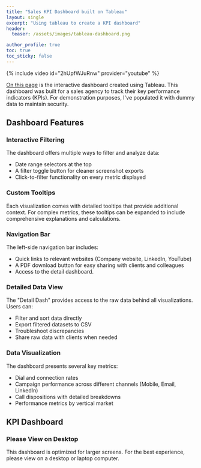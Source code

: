 ```yaml
---
title: "Sales KPI Dashboard built on Tableau"
layout: single
excerpt: "Using tableau to create a KPI dashboard"
header:
  teaser: /assets/images/tableau-dashboard.png

author_profile: true
toc: true
toc_sticky: false
---
```



{% include video id="2hUpfWJuRnw" provider="youtube" %}

[On this page](https://public.tableau.com/app/profile/wildermoth/viz/KPIDashboard_17382724142130/MainDash) is the interactive dashboard created using Tableau. This dashboard was built for a sales agency to track their key performance indicators (KPIs). For demonstration purposes, I've populated it with dummy data to maintain security.

<!-- markdownlint-disable MD034 -->

## Dashboard Features

### Interactive Filtering

The dashboard offers multiple ways to filter and analyze data:

- Date range selectors at the top
- A filter toggle button for cleaner screenshot exports
- Click-to-filter functionality on every metric displayed

### Custom Tooltips

Each visualization comes with detailed tooltips that provide additional context. For complex metrics, these tooltips can be expanded to include comprehensive explanations and calculations.

### Navigation Bar

The left-side navigation bar includes:

- Quick links to relevant websites (Company website, LinkedIn, YouTube)
- A PDF download button for easy sharing with clients and colleagues
- Access to the detail dashboard.

### Detailed Data View

The "Detail Dash" provides access to the raw data behind all visualizations. Users can:

- Filter and sort data directly
- Export filtered datasets to CSV
- Troubleshoot discrepancies
- Share raw data with clients when needed

### Data Visualization

The dashboard presents several key metrics:

- Dial and connection rates
- Campaign performance across different channels (Mobile, Email, LinkedIn)
- Call dispositions with detailed breakdowns
- Performance metrics by vertical market

## KPI Dashboard
<style>
  .tableau-container {
    max-width: 1400px; /* Maximum desktop size */
    margin: 20px auto; /* Center container */
    width: 100%;
    overflow: hidden; /* Prevent overflow */
  }

  /* Mobile-first media queries */
  @media (max-width: 768px) {
    .tableau-container {
      margin: 10px 0;
    }
  }
</style>
<div class="mobile-warning">
  <div class="warning-content">
    <i class="fas fa-desktop"></i>
    <h3>Please View on Desktop</h3>
    <p>This dashboard is optimized for larger screens. For the best experience, please view on a desktop or laptop computer.</p>
  </div>
</div>
<div class="tableau-container">
  <!-- Keep existing Tableau embed code -->
</div>

<script type='text/javascript'>
  var divElement = document.getElementById('viz1738273781365');
  var vizElement = divElement.querySelector('object');
  
  // Set responsive dimensions
  function resizeViz() {
    var containerWidth = divElement.offsetWidth;
    var aspectRatio = 827/1400; // Original aspect ratio
    var mobileHeight = Math.min(containerWidth * aspectRatio, 800); // Limit mobile height
    
    if (containerWidth > 768) {
      vizElement.style.width = '1400px';
      vizElement.style.height = '827px';
    } else {
      vizElement.style.width = '100%';
      vizElement.style.height = mobileHeight + 'px';
    }
  }

  // Initial resize
  resizeViz();
  
  // Add resize listener with debounce
  let resizeTimeout;
  window.addEventListener('resize', function() {
    clearTimeout(resizeTimeout);
    resizeTimeout = setTimeout(resizeViz, 100);
  });

  var scriptElement = document.createElement('script');
  scriptElement.src = 'https://public.tableau.com/javascripts/api/viz_v1.js';
  vizElement.parentNode.insertBefore(scriptElement, vizElement);
</script>
